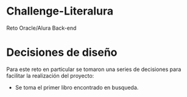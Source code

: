 # Challenge-Literalura
Reto Oracle/Alura Back-end



# Decisiones de diseño

Para este reto en particular se tomaron una series de decisiones para facilitar la realización del proyecto:

- Se toma el primer libro encontrado en busqueda.
